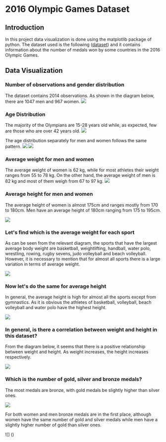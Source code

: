 # 2016 Olympic Games Dataset

## Introduction
Ιn this project data visualization is done using the matplotlib package of python. The dataset used is the following ([dataset](https://github.com/katetotka/plt_sports_visualization/blob/main/summer2016.csv)) and it contains information about the number of medals won by some countries in the 2016 Olympic Games.


## Data Visualization

### Number of observations and gender distribution
The dataset contains 2014 observations. Αs shown in the diagram below, there are 1047 men and 967 women.
![](https://github.com/katetotka/plt_sports_visualization/blob/main/gender.png)

### Age Distribution
The majority of the Olympians are 15-28 years old while, as expected, few are those who are over 42 years old.
![](https://github.com/katetotka/plt_sports_visualization/blob/main/totalyears.png)

The age distribution separately for men and women follows the same pattern.
![](https://github.com/katetotka/plt_sports_visualization/blob/main/menyears.png)
![](https://github.com/katetotka/plt_sports_visualization/blob/main/womenyears.png)

### Average weight for men and women
The average weight of women is 62 kg, while for most athletes their weight ranges from 55 to 78 kg. On the other hand, the average weight of men is 82 kg and most of them weigh from 67 to 97 kg.
![](https://github.com/katetotka/plt_sports_visualization/blob/main/weight.png)

### Average height for men and women
The average height of women is almost 175cm and ranges mostly from 170 to 180cm. Men have an average height of 180cm ranging from 175 to 195cm.

![](https://github.com/katetotka/plt_sports_visualization/blob/main/height.png)

### Let's find which is the average weight for each sport
As can be seen from the relevant diagram, the sports that have the largest average body weight are basketball, weightlifting, handball, water polo, wrestling, rowing, rugby sevens, judo volleyball and beach volleyball. However, it is necessary to mention that for almost all sports there is a large variation in terms of average weight.

![](https://github.com/katetotka/plt_sports_visualization/blob/main/sportsweight.png)

### Now let's do the same for average height
In general, the average height is high for almost all the sports except from gymnastics. As it is obvious the athletes of basketball, volleyball, beach volleyball and water polo have the highest height.

![](https://github.com/katetotka/plt_sports_visualization/blob/main/sportsheight.png)

### In general, is there a correlation between weight and height in this dataset?
From the diagram below, it seems that there is a positive relationship between weight and height. As weight increases, the height increases respectively.

![](https://github.com/katetotka/plt_sports_visualization/blob/main/corr.png)

### Which is the number of gold, silver and bronze medals?
The most medals are bronze, with gold medals be slightly higher than silver ones.

![](https://github.com/katetotka/plt_sports_visualization/blob/main/medalsg.png)

For both women and men bronze medals are in the first place, although women have the same number of gold and silver medals while men have a slightly higher number of gold than silver ones.

![] ()

### 
